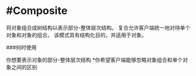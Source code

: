 <!--
 * @Author: lihongchao
 * @Date: 2021-08-19 16:26:34
 * @LastEditTime: 2021-08-21 21:17:35
 * @LastEditors: Please set LastEditors
 * @Description: In User Settings Edit
 * @FilePath: \design-patterns-cpp-master\abstract-factory\README.md
-->
# #Composite

将对象组合成树结构以表示部分-整体层次结构。
复合允许客户端统一地对待单个对象和对象的组合。
该模式具有结构化目的，并适用于对象。

###何时使用

你想要表示对象的部分-整体层次结构
*你希望客户端能够忽略对象组合和单个对象之间的区别